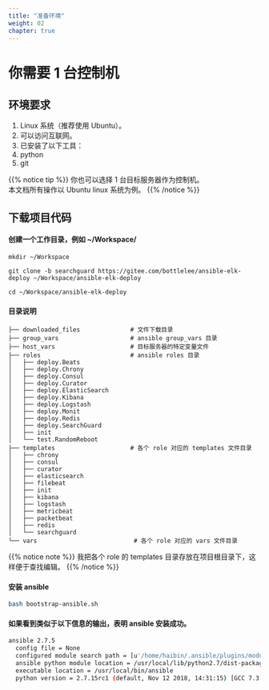 ```yaml
---
title: "准备环境"
weight: 02
chapter: true
---
```


# 你需要 1 台控制机

## 环境要求
1. Linux 系统（推荐使用 Ubuntu）。
2. 可以访问互联网。
3. 已安装了以下工具：
  1. python
  2. git

{{% notice tip %}}
你也可以选择 1 台目标服务器作为控制机。<br>
本文档所有操作以 Ubuntu linux 系统为例。
{{% /notice %}}

## 下载项目代码

#### 创建一个工作目录，例如 ~/Workspace/

```shell
mkdir ~/Workspace

git clone -b searchguard https://gitee.com/bottlelee/ansible-elk-deploy ~/Workspace/ansible-elk-deploy

cd ~/Workspace/ansible-elk-deploy
```

#### 目录说明

```
├── downloaded_files              # 文件下载目录
├── group_vars                    # ansible group_vars 目录
├── host_vars                     # 目标服务器的特定变量文件
├── roles                         # ansible roles 目录
│   ├── deploy.Beats              
│   ├── deploy.Chrony
│   ├── deploy.Consul
│   ├── deploy.Curator
│   ├── deploy.ElasticSearch
│   ├── deploy.Kibana
│   ├── deploy.Logstash
│   ├── deploy.Monit
│   ├── deploy.Redis
│   ├── deploy.SearchGuard
│   ├── init
│   └── test.RandomReboot
├── templates                     # 各个 role 对应的 templates 文件目录
│   ├── chrony
│   ├── consul
│   ├── curator
│   ├── elasticsearch
│   ├── filebeat
│   ├── init
│   ├── kibana
│   ├── logstash
│   ├── metricbeat
│   ├── packetbeat
│   ├── redis
│   └── searchguard
└── vars                           # 各个 role 对应的 vars 文件目录
```

{{% notice note %}}
我把各个 role 的 templates 目录存放在项目根目录下，这样便于查找编辑。
{{% /notice %}}

#### 安装 ansible
```bash
bash bootstrap-ansible.sh
```

#### 如果看到类似于以下信息的输出，表明 ansible 安装成功。
```bash
ansible 2.7.5
  config file = None
  configured module search path = [u'/home/haibin/.ansible/plugins/modules', u'/usr/share/ansible/plugins/modules']
  ansible python module location = /usr/local/lib/python2.7/dist-packages/ansible
  executable location = /usr/local/bin/ansible
  python version = 2.7.15rc1 (default, Nov 12 2018, 14:31:15) [GCC 7.3.0]
```
